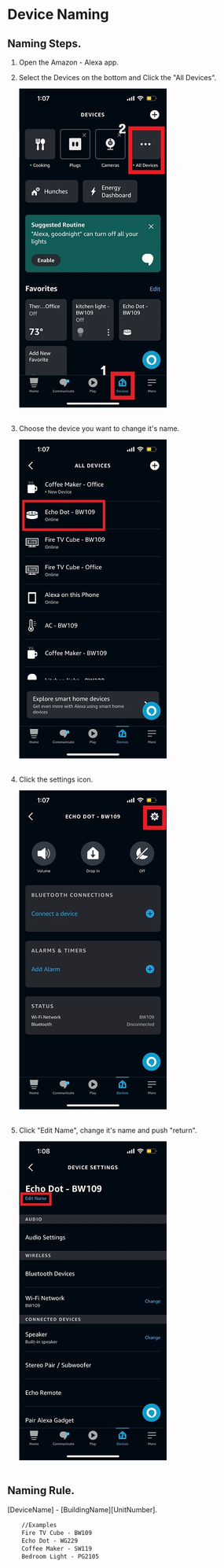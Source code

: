 # __Device Naming__

## Naming Steps.

1. Open the Amazon - Alexa app.

2. Select the Devices on the bottom and Click the "All Devices".

    ![Devices](./resources/photos/Devices.jpg)
    <br/><br/>

3. Choose the device you want to change it's name.

    ![Devices](./resources/photos/Devices-All_Devices.jpg)
    <br/><br/>

4. Click the settings icon.

    ![Devices](./resources/photos/Devices-All_Devices-Echo_dot.jpg)
    <br/><br/>
    
5. Click "Edit Name", change it's name and push "return".

    ![Devices](./resources/photos/Devices-All_Devices-Echo_dot-Device_Settings.jpg)
    <br/><br/>


## Naming Rule.
[DeviceName] - [BuildingName][UnitNumber].
```
    //Examples
    Fire TV Cube - BW109
    Echo Dot - WG229
    Coffee Maker - SW119
    Bedroom Light - PG2105
```
<br/>